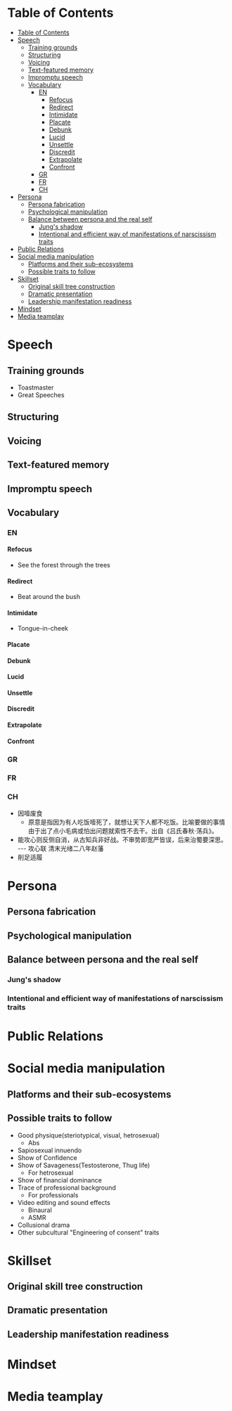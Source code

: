 # Table of Contents
- [Table of Contents](#table-of-contents)
- [Speech](#speech)
  - [Training grounds](#training-grounds)
  - [Structuring](#structuring)
  - [Voicing](#voicing)
  - [Text-featured memory](#text-featured-memory)
  - [Impromptu speech](#impromptu-speech)
  - [Vocabulary](#vocabulary)
    - [EN](#en)
      - [Refocus](#refocus)
      - [Redirect](#redirect)
      - [Intimidate](#intimidate)
      - [Placate](#placate)
      - [Debunk](#debunk)
      - [Lucid](#lucid)
      - [Unsettle](#unsettle)
      - [Discredit](#discredit)
      - [Extrapolate](#extrapolate)
      - [Confront](#confront)
    - [GR](#gr)
    - [FR](#fr)
    - [CH](#ch)
- [Persona](#persona)
  - [Persona fabrication](#persona-fabrication)
  - [Psychological manipulation](#psychological-manipulation)
  - [Balance between persona and the real self](#balance-between-persona-and-the-real-self)
    - [Jung's shadow](#jungs-shadow)
    - [Intentional and efficient way of manifestations of narscissism traits](#intentional-and-efficient-way-of-manifestations-of-narscissism-traits)
- [Public Relations](#public-relations)
- [Social media manipulation](#social-media-manipulation)
  - [Platforms and their sub-ecosystems](#platforms-and-their-sub-ecosystems)
  - [Possible traits to follow](#possible-traits-to-follow)
- [Skillset](#skillset)
  - [Original skill tree construction](#original-skill-tree-construction)
  - [Dramatic presentation](#dramatic-presentation)
  - [Leadership manifestation readiness](#leadership-manifestation-readiness)
- [Mindset](#mindset)
- [Media teamplay](#media-teamplay)

# Speech
## Training grounds
- Toastmaster
- Great Speeches
## Structuring
## Voicing
## Text-featured memory
## Impromptu speech
## Vocabulary
### EN
#### Refocus
- See the forest through the trees
#### Redirect
- Beat around the bush
#### Intimidate
- Tongue-in-cheek
#### Placate
#### Debunk
#### Lucid
#### Unsettle
#### Discredit
#### Extrapolate
#### Confront

### GR

### FR

### CH
- 因噎废食
  - 原意是指因为有人吃饭噎死了，就想让天下人都不吃饭。比喻要做的事情由于出了点小毛病或怕出问题就索性不去干。出自《吕氏春秋·荡兵》。
- 能攻心则反侧自消，从古知兵非好战。不审势即宽严皆误，后来治蜀要深思。 --- 攻心联  清末光绪二八年赵藩
- 削足适履
# Persona
## Persona fabrication
## Psychological manipulation
## Balance between persona and the real self
### Jung's shadow
### Intentional and efficient way of manifestations of narscissism traits

# Public Relations

# Social media manipulation
## Platforms and their sub-ecosystems
## Possible traits to follow
- Good physique(steriotypical, visual, hetrosexual)
  - Abs
- Sapiosexual innuendo
- Show of Confidence
- Show of Savageness(Testosterone, Thug life)
  - For hetrosexual
- Show of financial dominance
- Trace of professional background
  - For professionals
- Video editing and sound effects
  - Binaural
  - ASMR
- Collusional drama
- Other subcultural "Engineering of consent" traits

# Skillset
## Original skill tree construction
## Dramatic presentation
## Leadership manifestation readiness


# Mindset

# Media teamplay